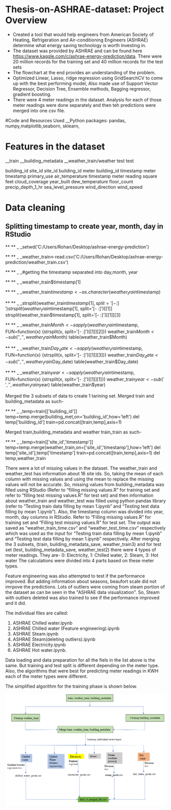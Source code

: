 # Thesis-on-ASHRAE-dataset: Project Overview
* Created a tool that would help engineers from American Society of Heating, Refrigeration and Air-conditioning Engineers (ASHRAE) determine what energy saving technology is worth investing in.
* The dataset was provided by ASHRAE and can be found here https://www.kaggle.com/c/ashrae-energy-prediction/data. There were 20 million records for the training set and 40 million records for the test sets
* The flowchart at the end provides an understanding of the problem.
* Optimized Linear, Lasso, ridge regression using GridSearchCV to come up with the best performing model, Also made use of Support Vector Regressor, Decision Tree, Ensemble methods, Bagging regressor, gradient boosting. 
* There were 4 meter readings in the dataset. Analysis for each of those meter readings were done separately and then teh predictions were merged into one csv file.

#Code and Resources Used
__Python packages: pandas, numpy,matplotlib,seaborn, sklearn,

# Features in the dataset
__train             __building_metadata       __weather_train/weather test     test
                                                                                                       
building_id         site_id                   site_id                          building_id
meter               building_id               timestamp                        meter
tmestamp            primary_use               air_temperature                  timestamp
meter reading       square feet               cloud_coverage
                    year_built                dew_temperature
                    floor_count               precip_depth_1_hr
                                              sea_level_pressure
                                              wind_direction
                                              wind_speed
                                   

# Data cleaning
## Splitting timestamp to create year, month, day in RStudio

** ** _ _setwd('C:/Users/Rohan/Desktop/ashrae-energy-prediction')

** ** _ _weather_train<-read.csv('C:/Users/Rohan/Desktop/ashrae-energy-prediction/weather_train.csv')

** ** _ _#getting the timestamp separated into day,month, year

** ** _ _weather_train$timestamp[1]

** ** _ _weather_train$timestamp <- as.character(weather_train$timestamp)

** ** _ _strsplit(weather_train$timestamp[1], split='[- :]')
strsplit(weather_train$timestamp[1], split='[- :]')[[1]]
strsplit(weather_train$timestamp[1], split='[- :]')[[1]][3]

** ** _ _weather_train$Month <- sapply(weather_train$timestamp, FUN=function(x) {strsplit(x, split='[- :]')[[1]][2]})
weather_train$Month <- sub(' ', '', weather_train$Month)
table(weather_train$Month)

** ** _ _weather_train$Day_date <- sapply(weather_train$timestamp, FUN=function(x) {strsplit(x, split='[- :]')[[1]][3]})
weather_train$Day_date <- sub(' ', '', weather_train$Day_date)
table(weather_train$Day_date)

** ** _ _weather_train$year <- sapply(weather_train$timestamp, FUN=function(x) {strsplit(x, split='[- :]')[[1]][1]})
weather_train$year <- sub(' ', '', weather_train$year)
table(weather_train$year)

Merged the 3 subsets of data to create 1 tarining set.
Merged train and building_metadata as such-

** ** _ _temp=train[['building_id']]
temp=temp.merge(building_met,on='building_id',how='left')
del temp['building_id']
train=pd.concat([train,temp],axis=1)

Merged train,building_metadata and weather train_train as such-

** ** _ _temp=train[['site_id','timestamp']]
temp=temp.merge(weather_train,on=['site_id','timestamp'],how='left')
del temp['site_id'],temp['timestamp']
train=pd.concat([train,temp],axis=1)
del temp,weather_train



There were a lot of missing values in the dataset. 
The weather_train and weather_test has information about 16 site ids. So, taking the mean of each column with missing values and using the mean to replace the missing values will not be accurate. So, missing values from building_metadata was filled using RStudio (Refer to “filling missing values.R” for training set and refer to “filling test missing values.R” for test set) and then information about weather_train and weather_test was filled using python pandas library  (refer to “Testing train data filling by mean 1.ipynb” and “Testing test data filling by mean 1.ipynb”). 
Also, the timestamp column was divided into year, month, day columns in RStudio. Refer to “Filling missing values.R” for training set and “Filling test missing values.R” for test set. The output was saved as “weather_train_time.csv” and “weather_test_time.csv” respectively which was used as the input for “Testing train data filling by mean 1.ipynb” and “Testing test data filling by mean 1.ipynb” respectively.
After merging the 3 subsets, (train, building_metadata_save, weather_train3) and for test set (test, building_metadata_save, weather_test2) there were 4 types of meter readings. 
They are- 0: Electricity, 1: Chilled water, 2: Steam, 3: Hot water
The calculations were divided into 4 parts based on these meter types.

Feature engineering was also attempted to test if the performance improved. But adding information about seasons, beaufort scale did not imrpove the predictions. Lots of outliers were coming from steam portion of the dataset as can be seen in the "ASHRAE data visualization". So, Steam with outliers deleted was also trained to see if the performance improved and it did.  

The individual files are called:
1. ASHRAE Chilled water.ipynb
2. ASHRAE Chilled water (Feature engineering).ipynb
3. ASHRAE Steam.ipynb
4. ASHRAE Steam(deleting outliers).ipynb
5. ASHRAE Electricity.ipynb
6. ASHRAE Hot water.ipynb.

Data loading and data preparation for all the fiels in the list above is the same. But training and test split is different depending on the meter type. Also, the algorithms that were best for predicting meter readings in KWH each of the meter types were different. 

The simplified algorithm for the training phase is shown below.

![](image/Algorithm.PNG)

